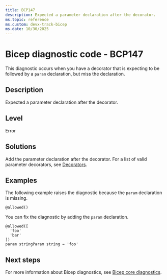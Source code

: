 ```yaml
---
title: BCP147
description: Expected a parameter declaration after the decorator.
ms.topic: reference
ms.custom: devx-track-bicep
ms.date: 10/30/2025
---
```


# Bicep diagnostic code - BCP147

This diagnostic occurs when you have a decorator that is expecting to be followed by a `param` declaration, but miss the declaration.

## Description

Expected a parameter declaration after the decorator.

## Level

Error

## Solutions
  
Add the parameter declaration after the decorator. For a list of valid parameter decorators, see [Decorators](../parameters.md#use-decorators).

## Examples

The following example raises the diagnostic because the `param` declaration is missing.

```bicep
@allowed()
```

You can fix the diagnostic by adding the `param` declaration.  

```bicep
@allowed([
  'foo'
  'bar'
])
param stringParam string = 'foo'
```

## Next steps

For more information about Bicep diagnostics, see [Bicep core diagnostics](../bicep-core-diagnostics.md).

